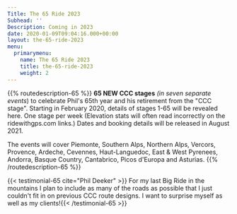 ```yaml
---
Title: The 65 Ride 2023
Subhead: ''
Description: Coming in 2023
date: 2020-01-09T09:04:16.000+00:00
layout: the-65-ride-2023
menu:
  primarymenu:
    name: The 65 Ride 2023
    title: the-65-ride-2023
    weight: 2
---
```

{{% routedescription-65 %}}
**65 NEW CCC stages** _(in seven separate events_) to celebrate Phil's 65th year and his retirement from the "CCC stage". Starting in February 2020, details of stages 1-65 will be revealed here. One stage per week (Elevation stats will often read incorrectly on the ridewithgps.com links.) Dates and booking details will be released in August 2021.

The events will cover Piemonte, Southern Alps, Northern Alps, Vercors, Provence, Ardeche, Cevennes, Haut-Languedoc, East & West Pyrenees, Andorra, Basque Country, Cantabrico, Picos d'Europa and Asturias.
{{% /routedescription-65 %}}

{{< testimonial-65 cite="Phil Deeker" >}} For my last Big Ride in the mountains I plan to include as many of the roads as possible that I just couldn't fit in on previous CCC route designs. I want to surprise myself as well as my clients!{{< /testimonial-65 >}}